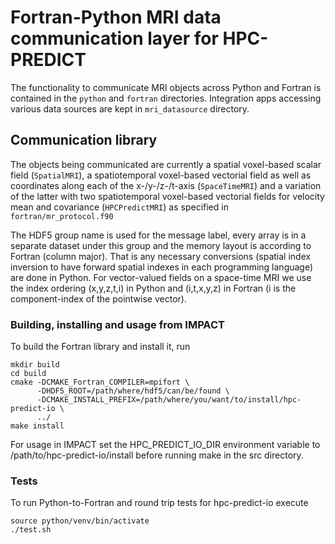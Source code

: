 # Fortran-Python MRI data communication layer for HPC-PREDICT

The functionality to communicate MRI objects across Python and Fortran is contained in the `python` and `fortran` directories. Integration apps accessing various data sources are kept in `mri_datasource` directory. 

## Communication library

The objects being communicated are currently a spatial voxel-based scalar field (`SpatialMRI`), a spatiotemporal voxel-based vectorial field as well as coordinates along each of the x-/y-/z-/t-axis (`SpaceTimeMRI`) and a variation of the latter with two spatiotemporal voxel-based vectorial fields for velocity mean and covariance (`HPCPredictMRI`) as specified in `fortran/mr_protocol.f90`

The HDF5 group name is used for the message label, every array is in a separate dataset under this group and the memory layout is according to Fortran (column major).
That is any necessary conversions (spatial index inversion to have forward spatial indexes in each programming language) are done in Python. For vector-valued fields on a space-time MRI we use the index ordering (x,y,z,t,i) in Python and (i,t,x,y,z) in Fortran (i is the component-index of the pointwise vector).

### Building, installing and usage from IMPACT

To build the Fortran library and install it, run 

```
mkdir build
cd build
cmake -DCMAKE_Fortran_COMPILER=mpifort \
      -DHDF5_ROOT=/path/where/hdf5/can/be/found \
      -DCMAKE_INSTALL_PREFIX=/path/where/you/want/to/install/hpc-predict-io \
      ../
make install
```

For usage in IMPACT set the HPC_PREDICT_IO_DIR environment variable to /path/to/hpc-predict-io/install before running make in the src directory.

### Tests

To run Python-to-Fortran and round trip tests for hpc-predict-io execute

```
source python/venv/bin/activate
./test.sh
```
